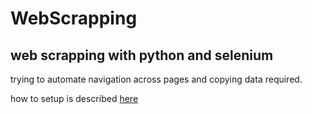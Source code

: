 # WebScrapping
web scrapping with python and selenium
--

trying to automate navigation across pages and copying data required.

how to setup is described [here](webscrapping/settingup.md)



